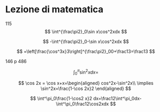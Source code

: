 # Lezione di matematica


115
$$
\int^{\frac\pi2}_0\sin x\cos^2xdx
$$

$$
-\int^{\frac\pi2}_0-\sin x\cos^2xdx
$$

$$
=\left[\frac{\cos^3x}3\right]^{\frac\pi2}_00+\frac13=\frac13
$$


146 p 486

$$
\int^{\pi}_0 \sin^2 xdx=
$$


$$
\cos 2x = \cos x+x=\begin{aligned}
cos^2x-\sin^2x\\
\implies \sin^2x=\frac{1-\cos 2x}2
\end{aligned}
$$


$$
\int^\pi_0\frac{1-\cos2 x}2 dx=\frac12\int^\pi_0dx-\int^\pi_0\frac12\cos2xdx
$$

$$
\
$$

<!--stackedit_data:
eyJoaXN0b3J5IjpbLTI0MTQyMTIwLDg4NzAwNjE5N119
-->